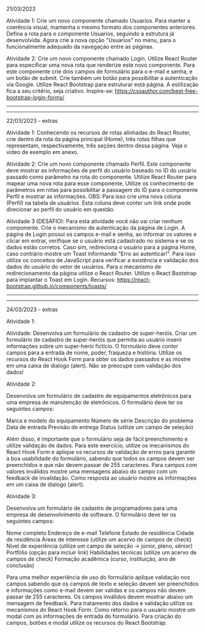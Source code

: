 21/03/2023

Atividade 1:
Crie um novo componente chamado Usuarios. Para manter a coerência visual, mantenha o mesmo formato dos componentes anteriores. Defina a rota para o componente Usuarios, seguindo a estrutura já desenvolvida. Agora crie a nova opção "Usuarios" no menu, para o funcionalmente adequado da navegação entre as páginas.

Atividade 2:
Crie um novo componente chamado Login. Utilize React Router para especificar uma nova rota que renderize este novo componente. Para este componente crie dois campos de formulário para o e-mail e senha, e um botão de submit. Crie também um botão para possibilitar a autenticação via Google. Utilize React Bootstrap para estruturar está página. A estilização fica a seu critério, seja criativo.
Inspire-se: https://cssauthor.com/best-free-bootstrap-login-forms/

---

---

22/03/2023 - extras

Atividade 1:
Conhecendo os recursos de rotas alinhadas do React Router, crie dentro da rota da página principal (Home), três rotas filhas que representam, respectivamente, três seções dentro dessa página. Veja o vídeo de exemplo em anexo.

Atividade 2:
Crie um novo componente chamado Perfil. Este componente deve mostrar as informações de perfil do usuário baseado no ID do usuário passado como parâmetro na rota do componente. Utilize React Router para mapear uma nova rota para esse componente. Utilize os conhecimento de parâmetros em rotas para possibilitar a passagem do ID para o componente Perfil e mostrar as informações.
OBS: Para isso crie uma nova coluna (Perfil) na tabela de usuários. Esta coluna deve conter um link onde pode direcionar ao perfil do usuário em questão.

Atividade 3 (DESAFIO):
Para esta atividade você não vai criar nenhum componente. Crie o mecanismo de autenticação da página de Login. A página de Login possui os campos e-mail e senha, ao informar os valores e clicar em entrar, verifique se o usuário está cadastrado no sistema e se os dados estão corretos. Caso sim, redireciona o usuário para a página Home, caso contrário mostre um Toast informando "Erro ao autenticar!". Para isso utilize os conceitos de JavaScript para verificar a existência e validação dos dados do usuário do vetor de usuários. Para o mecanismo de redirecionamento da página utilize o React Router. Utilize o React Bootstrap para implantar o Toast em Login.
Recursos: https://react-bootstrap.github.io/components/toasts/

---

---

24/03/2023 - extras

Atividade 1:

Atividade: Desenvolva um formulário de cadastro de super-heróis. Criar um formulário de cadastro de super-heróis que permita ao usuário inserir informações sobre um super-herói fictício. O formulário deve conter campos para a entrada de nome, poder, fraqueza e história. Utilize os recursos do React Hook Form para obter os dados passados e as mostre em uma caixa de dialogo (alert). Não se preocupe com validação dos dados!

Atividade 2:

Desenvolva um formulário de cadastro de equipamentos eletrônicos para uma empresa de manutenção de eletrônicos. O formulário deve ter os seguintes campos:

Marca e modelo do equipamento
Número de série
Descrição do problema
Data de entrada
Previsão de entrega
Status (utilize um campo de seleção)

Além disso, é importante que o formulário seja de fácil preenchimento e utilize validação de dados. Para este exercício, utilize os mecanismos do React Hook Form e aplique os recursos de validação de erros para garantir a boa usabilidade do formulário, sabendo que todos os campos devem ser preenchidos e que não devem passar de 255 caracteres. Para campos com valores inválidos mostre uma mensagens abaixo do campo com um feedback de invalidação. Como resposta ao usuário mostre as informações em um caixa de dialogo (alert).

Atividade 3:

Desenvolva um formulário de cadastro de programadores para uma empresa de desenvolvimento de software. O formulário deve ter os seguintes campos:

Nome completo
Endereço de e-mail
Telefone
Estado de residência
Cidade de residência
Áreas de interesse (utilize um acervo de campos de check)
Nível de experiência (utilize um campo de seleção -> júnior, pleno, sênior)
Portfólio (opção para incluir link)
Habilidades técnicas (utilize um acervo de campos de check)
Formação acadêmica (curso, instituição, ano de conclusão)

Para uma melhor experiência de uso do formulário aplique validação nos campos sabendo que os campos de texto e seleção devem ser preenchidos e informações como e-mail devem ser validas e os campos não devem passar de 255 caracteres. Os campos inválidos devem mostrar abaixo um mensagem de feedback. Para tratamento dos dados e validação utilize os mecanismos do React Hook Form. Como retorno para o usuário mostre um modal com as informações de entrada do formulário. Para criação do campos, botões e modal utilize os recursos do React Bootstrap.
